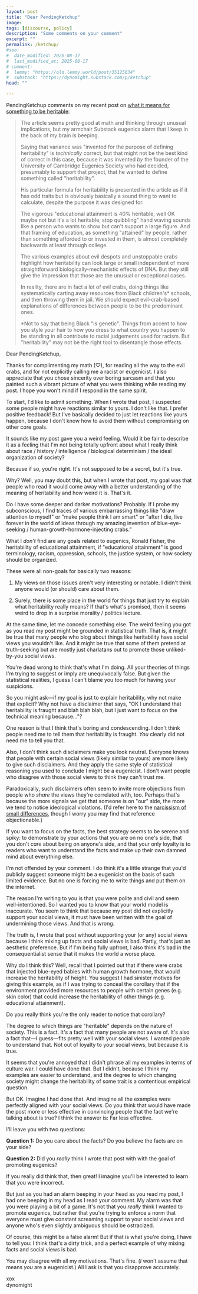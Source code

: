 ```yaml
---
layout: post
title: "Dear PendingKetchup"
image: 
tags: [discourse, policy]
description: "Some comments on your comment"
excerpt: ""
permalink: /ketchup/
#seo:
#  date_modified: 2025-08-17
#  last_modified_at: 2025-08-17
# comment:
#  lemmy: "https://old.lemmy.world/post/35125634"
#  substack: "https://dynomight.substack.com/p/ketchup"
head: ""

---
```


PendingKetchup comments on my recent post on [what it means for something to be heritable](https://dynomight.net/heritable/):

> The article seems pretty good at math and thinking through unusual implications, but my armchair Substack eugenics alarm that I keep in the back of my brain is beeping.
> 
> Saying that variance was "invented for the purpose of defining heritability" is _technically_ correct, but that might not be the best kind of correct in this case, because it was invented _by_ the founder of the University of Cambridge Eugenics Society who had decided, presumably to support that project, that he wanted to define something called "heritability".
> 
> His particular formula for heritability is presented in the article as if it has odd traits but is obviously basically a sound thing to want to calculate, despite the purpose it was designed for.
> 
> The vigorous "educational attainment is 40% heritable, well OK maybe not but it's a lot heritable, stop quibbling" hand waving sounds like a person who wants to show but can't support a large figure. And that framing of education, as something "attained" by people, rather than something afforded to or invested in them, is almost completely backwards at least through college.
> 
> The various examples about evil despots and unstoppable crabs highlight how heritability can look large or small independent of more straightforward biologically-mechanistic effects of DNA. But they still give the impression that those are the unusual or exceptional cases.
> 
> In reality, there are in fact a lot of evil crabs, doing things like systematically carting away resources from Black children's* schools, and then throwing them in jail. We should expect evil-crab-based explanations of differences between people to be the predominant ones.
> 
> \*Not to say that being Black "is genetic". Things from accent to how you style your hair to how you dress to what country you happen to be standing in all contribute to racial judgements used for racism. But "heritability" may not be the right tool to disentangle those effects.

Dear PendingKetchup,

Thanks for complimenting my math (♡), for reading all the way to the evil crabs, and for not explicitly calling me a racist or eugenicist. I also appreciate that you chose sincerity over boring sarcasm and that you painted such a vibrant picture of what you were thinking while reading my post. I hope you won't mind if I respond in the same spirit.

To start, I'd like to admit something. When I wrote that post, I suspected some people might have reactions similar to yours. I don't like that. I prefer positive feedback! But I've basically decided to just let reactions like yours happen, because I don't know how to avoid them without compromising on other core goals.

It sounds like my post gave you a weird feeling. Would it be fair to describe it as a feeling that I'm not being totally upfront about what I really think about race / history / intelligence / biological determinism / the ideal organization of society?

Because if so, you're right. It's not supposed to be a secret, but it's true.

Why? Well, you may doubt this, but when I wrote that post, my goal was that people who read it would come away with a better understanding of the meaning of heritability and how weird it is. That's it.

Do I have some deeper and darker motivations? Probably. If I probe my subconscious, I find traces of various embarrassing things like "draw attention to myself" or "make people think I am smart" or "after I die, live forever in the world of ideas through my amazing invention of blue-eye-seeking / human-growth-hormone-injecting crabs."

What I *don't* find are any goals related to eugenics, Ronald Fisher, the heritability of educational attainment, if "educational attainment" is good terminology, racism, oppression, schools, the justice system, or how society should be organized.

These were all non-goals for basically two reasons:

1. My views on those issues aren't very interesting or notable. I didn't think anyone would (or should) care about them. 

2. Surely, there is some place in the world for things that just try to explain what heritability really means? If that's what's promised, then it seems weird to drop in a surprise morality / politics lecture.

At the same time, let me concede something else. The weird feeling you got as you read my post might be grounded in statistical truth. That is, it might be true that many people who blog about things like heritability have social views you wouldn't like. And it might be true that some of them pretend at truth-seeking but are mostly just charlatans out to promote those unliked-by-you social views.

You're dead wrong to think that's what I'm doing. All your theories of things I'm trying to suggest or imply are unequivocally false. But given the statistical realities, I guess I can't blame you too much for having your suspicions.

So you might ask—if my goal is just to explain heritability, why not make that explicit? Why not have a disclaimer that says, "OK I understand that heritability is fraught and blah blah blah, but I just want to focus on the technical meaning because..."?

One reason is that I think that's boring and condescending. I don't think people need me to tell them that heritability is fraught. *You* clearly did not need me to tell you that.

Also, I don't think such disclaimers make you look neutral. Everyone knows that people with certain social views (likely similar to yours) are more likely to give such disclaimers. And they apply the same style of statistical reasoning you used to conclude I might be a eugenicist. I don't want people who disagree with those social views to think they can't trust me.

Paradoxically, such disclaimers often seem to invite more objections from people who *share* the views they're correlated with, too. Perhaps that's because the more signals we get that someone is on "our" side, the more we tend to notice ideological violations. (I'd refer here to the [narcissism of small differences](https://en.wikipedia.org/wiki/Narcissism_of_small_differences), though I worry you may find that reference objectionable.)

If you want to focus on the facts, the best strategy seems to be serene and spiky: to demonstrate by your actions that you are on no one's side, that you don't *care* about being on anyone's side, and that your only loyalty is to readers who want to understand the facts and make up their own damned mind about everything else.

I'm not offended by your comment. I do think it's a little strange that you'd publicly suggest someone might be a eugenicist on the basis of such limited evidence. But no one is forcing me to write things and put them on the internet.

The reason I'm writing to you is that you were polite and civil and seem well-intentioned. So I wanted you to know that your world model is inaccurate. You seem to think that because my post did not explicitly support your social views, it must have been written with the goal of undermining those views. And that is wrong.

The truth is, I wrote that post without supporting your (or any) social views because I think mixing up facts and social views is bad. Partly, that's just an aesthetic preference. But if I'm being fully upfront, I also think it's bad in the consequentialist sense that it makes the world a worse place.

Why do I think this? Well, recall that I pointed out that if there were crabs that injected blue-eyed babies with human growth hormone, that would increase the heritability of height. You suggest I had sinister motives for giving this example, as if I was trying to conceal the corollary that if the environment provided more resources to people with certain genes (e.g. skin color) that could increase the heritability of other things (e.g. educational attainment).

Do you really think you're the only reader to notice that corollary?

The degree to which things are "heritable" depends on the nature of society. This is a fact. It's a fact that many people are not aware of. It's also a fact that—I guess—fits pretty well with your social views. I wanted people to understand that. Not out of loyalty to your social views, but because it is true.

It seems that you're annoyed that I didn't phrase all my examples in terms of culture war. I could have done that. But I didn't, because I think my examples are easier to understand, and the degree to which changing society might change the heritability of some trait is a contentious empirical question.

But OK. Imagine I had done that. And imagine all the examples were perfectly aligned with your social views. Do you think that would have made the post more or less effective in convincing people that the fact we're talking about is true? I think the answer is: Far less effective.

I'll leave you with two questions:

**Question 1:** Do you care about the facts? Do you believe the facts are on your side?

**Question 2:** Did you *really* think I wrote that post with with the goal of promoting eugenics?

If you really did think that, then great! I imagine you'll be interested to learn that you were incorrect.

But just as you had an alarm beeping in your head as you read my post, I had one beeping in my head as I read your comment. My alarm was that you were playing a bit of a game. It's not that you *really* think I wanted to promote eugenics, but rather that you're trying to enforce a norm that everyone must give constant screaming support to your social views and anyone who's even slightly ambiguous should be ostracized.

Of course, this might be a false alarm! But if that is what you're doing, I have to tell you: I think that's a dirty trick, and a perfect example of why mixing facts and social views is bad.

You may disagree with all my motivations. That's fine. (*I* won't assume that means *you* are a eugenicist.) All I ask is that you disapprove accurately.

xox
<br>dynomight
